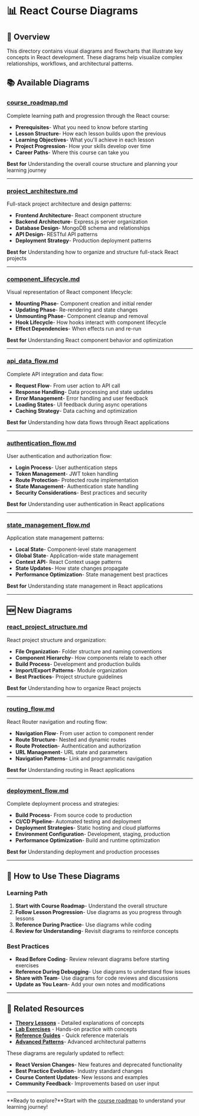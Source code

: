 # 📊 React Course Diagrams

## 🎯 Overview

This directory contains visual diagrams and flowcharts that illustrate key concepts in React development. These diagrams help visualize complex relationships, workflows, and architectural patterns.

## 📚 Available Diagrams

### **[course_roadmap.md](./course_roadmap.md)**
Complete learning path and progression through the React course:
- **Prerequisites**- What you need to know before starting
- **Lesson Structure**- How each lesson builds upon the previous
- **Learning Objectives**- What you'll achieve in each lesson
- **Project Progression**- How your skills develop over time
- **Career Paths**- Where this course can take you

**Best for** Understanding the overall course structure and planning your learning journey

---

### **[project_architecture.md](./project_architecture.md)**
Full-stack project architecture and design patterns:
- **Frontend Architecture**- React component structure
- **Backend Architecture**- Express.js server organization
- **Database Design**- MongoDB schema and relationships
- **API Design**- RESTful API patterns
- **Deployment Strategy**- Production deployment patterns

**Best for** Understanding how to organize and structure full-stack React projects

---

### **[component_lifecycle.md](./component_lifecycle.md)**
Visual representation of React component lifecycle:
- **Mounting Phase**- Component creation and initial render
- **Updating Phase**- Re-rendering and state changes
- **Unmounting Phase**- Component cleanup and removal
- **Hook Lifecycle**- How hooks interact with component lifecycle
- **Effect Dependencies**- When effects run and re-run

**Best for** Understanding React component behavior and optimization

---

### **[api_data_flow.md](./api_data_flow.md)**
Complete API integration and data flow:
- **Request Flow**- From user action to API call
- **Response Handling**- Data processing and state updates
- **Error Management**- Error handling and user feedback
- **Loading States**- UI feedback during async operations
- **Caching Strategy**- Data caching and optimization

**Best for** Understanding how data flows through React applications

---

### **[authentication_flow.md](./authentication_flow.md)**
User authentication and authorization flow:
- **Login Process**- User authentication steps
- **Token Management**- JWT token handling
- **Route Protection**- Protected route implementation
- **State Management**- Authentication state handling
- **Security Considerations**- Best practices and security

**Best for** Understanding user authentication in React applications

---

### **[state_management_flow.md](./state_management_flow.md)**
Application state management patterns:
- **Local State**- Component-level state management
- **Global State**- Application-wide state management
- **Context API**- React Context usage patterns
- **State Updates**- How state changes propagate
- **Performance Optimization**- State management best practices

**Best for** Understanding state management in React applications

---

## 🆕 New Diagrams

### **[react_project_structure.md](./react_project_structure.md)**
React project structure and organization:
- **File Organization**- Folder structure and naming conventions
- **Component Hierarchy**- How components relate to each other
- **Build Process**- Development and production builds
- **Import/Export Patterns**- Module organization
- **Best Practices**- Project structure guidelines

**Best for** Understanding how to organize React projects

---

### **[routing_flow.md](./routing_flow.md)**
React Router navigation and routing flow:
- **Navigation Flow**- From user action to component render
- **Route Structure**- Nested and dynamic routes
- **Route Protection**- Authentication and authorization
- **URL Management**- URL state and parameters
- **Navigation Patterns**- Link and programmatic navigation

**Best for** Understanding routing in React applications

---

### **[deployment_flow.md](./deployment_flow.md)**
Complete deployment process and strategies:
- **Build Process**- From source code to production
- **CI/CD Pipeline**- Automated testing and deployment
- **Deployment Strategies**- Static hosting and cloud platforms
- **Environment Configuration**- Development, staging, production
- **Performance Optimization**- Build and runtime optimization

**Best for** Understanding deployment and production processes

---

## 🎯 How to Use These Diagrams

### **Learning Path**
1. **Start with Course Roadmap**- Understand the overall structure
2. **Follow Lesson Progression**- Use diagrams as you progress through lessons
3. **Reference During Practice**- Use diagrams while coding
4. **Review for Understanding**- Revisit diagrams to reinforce concepts

### **Best Practices**
- **Read Before Coding**- Review relevant diagrams before starting exercises
- **Reference During Debugging**- Use diagrams to understand flow issues
- **Share with Team**- Use diagrams for code reviews and discussions
- **Update as You Learn**- Add your own notes and modifications

---

## 🔗 Related Resources

- **[Theory Lessons](../lesson*/theory/)** - Detailed explanations of concepts
- **[Lab Exercises](../lesson*/lab/)** - Hands-on practice with concepts
- **[Reference Guides](../lesson*/reference/)** - Quick reference materials
- **[Advanced Patterns](../../extras/advanced_patterns.md)**- Advanced architectural patterns

These diagrams are regularly updated to reflect:
- **React Version Changes**- New features and deprecated functionality
- **Best Practice Evolution**- Industry standard changes
- **Course Content Updates**- New lessons and examples
- **Community Feedback**- Improvements based on user input

---

**Ready to explore?**Start with the [course roadmap](./course_roadmap.md) to understand your learning journey!